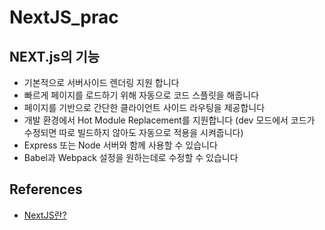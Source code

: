 # NextJS_prac

## NEXT.js의 기능
 - 기본적으로 서버사이드 렌더링 지원 합니다
 - 빠르게 페이지를 로드하기 위해 자동으로 코드 스플릿을 해줍니다
 - 페이지를 기반으로 간단한 클라이언트 사이드 라우팅을 제공합니다
 - 개발 환경에서 Hot Module Replacement를 지원합니다 
   (dev 모드에서 코드가 수정되면 따로 빌드하지 않아도 자동으로 적용을 시켜줍니다)
 - Express 또는 Node 서버와 함께 사용할 수 있습니다
 - Babel과 Webpack 설정을 원하는데로 수정할 수 있습니다

## References
- [NextJS란?](https://slides.com/msj9121/deck/fullscreen#/)
